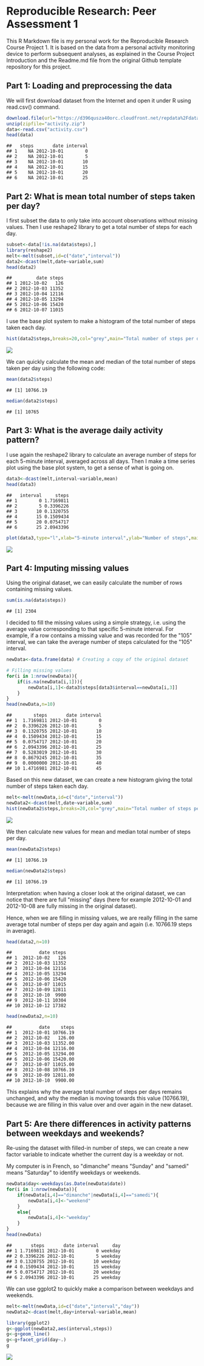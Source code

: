 # Reproducible Research: Peer Assessment 1

This R Markdown file is my personal work for the Reproducible Research Course Project 1. It is based on the data from a personal activity monitoring device to perform subsequent analyses, as explained in the Course Project Introduction and the Readme.md file from the original Github template repository for this project.


## Part 1: Loading and preprocessing the data

We will first download dataset from the Internet and open it under R using read.csv() command.


```r
download.file(url="https://d396qusza40orc.cloudfront.net/repdata%2Fdata%2Factivity.zip",destfile="activity.zip") # I am using Windows, I don't need to specify method="curl"
unzip(zipfile="activity.zip")
data<-read.csv("activity.csv")
head(data)
```

```
##   steps       date interval
## 1    NA 2012-10-01        0
## 2    NA 2012-10-01        5
## 3    NA 2012-10-01       10
## 4    NA 2012-10-01       15
## 5    NA 2012-10-01       20
## 6    NA 2012-10-01       25
```

## Part 2: What is mean total number of steps taken per day?

I first subset the data to only take into account observations without missing values. Then I use reshape2 library to get a total number of steps for each day.


```r
subset<-data[!is.na(data$steps),]
library(reshape2)
melt<-melt(subset,id=c("date","interval"))
data2<-dcast(melt,date~variable,sum)
head(data2)
```

```
##         date steps
## 1 2012-10-02   126
## 2 2012-10-03 11352
## 3 2012-10-04 12116
## 4 2012-10-05 13294
## 5 2012-10-06 15420
## 6 2012-10-07 11015
```

I use the base plot system to make a histogram of the total number of steps taken each day.


```r
hist(data2$steps,breaks=20,col="grey",main="Total number of steps per day",xlab="Steps per day",ylab="Count (Days)")
```

![](PA1_template_files/figure-html/unnamed-chunk-3-1.png) 

We can quickly calculate the mean and median of the total number of steps taken per day using the following code:


```r
mean(data2$steps)
```

```
## [1] 10766.19
```

```r
median(data2$steps)
```

```
## [1] 10765
```

## Part 3: What is the average daily activity pattern?

I use again the reshape2 library to calculate an average number of steps for each 5-minute interval, averaged across all days. Then I make a time series plot using the base plot system, to get a sense of what is going on.


```r
data3<-dcast(melt,interval~variable,mean)
head(data3)
```

```
##   interval     steps
## 1        0 1.7169811
## 2        5 0.3396226
## 3       10 0.1320755
## 4       15 0.1509434
## 5       20 0.0754717
## 6       25 2.0943396
```

```r
plot(data3,type="l",xlab="5-minute interval",ylab="Number of steps",main="Average Daily Activity Pattern")
```

![](PA1_template_files/figure-html/unnamed-chunk-5-1.png) 



## Part 4: Imputing missing values

Using the original dataset, we can easily calculate the number of rows containing missing values.


```r
sum(is.na(data$steps))
```

```
## [1] 2304
```

I decided to fill the missing values using a simple strategy, i.e. using the average value corresponding to that specific 5-minute interval. For example, if a row contains a missing value and was recorded for the "105" interval, we can take the average number of steps calculated for the "105" interval.


```r
newData<-data.frame(data) # Creating a copy of the original dataset

# Filling missing values
for(i in 1:nrow(newData)){
    if(is.na(newData[i,1])){
        newData[i,1]<-data3$steps[data3$interval==newData[i,3]]
    }
}
head(newData,n=10)
```

```
##        steps       date interval
## 1  1.7169811 2012-10-01        0
## 2  0.3396226 2012-10-01        5
## 3  0.1320755 2012-10-01       10
## 4  0.1509434 2012-10-01       15
## 5  0.0754717 2012-10-01       20
## 6  2.0943396 2012-10-01       25
## 7  0.5283019 2012-10-01       30
## 8  0.8679245 2012-10-01       35
## 9  0.0000000 2012-10-01       40
## 10 1.4716981 2012-10-01       45
```

Based on this new dataset, we can create a new histogram giving the total number of steps taken each day.


```r
melt<-melt(newData,id=c("date","interval"))
newData2<-dcast(melt,date~variable,sum)
hist(newData2$steps,breaks=20,col="grey",main="Total number of steps per day",xlab="Steps per day",ylab="Count (Days)")
```

![](PA1_template_files/figure-html/unnamed-chunk-8-1.png) 

We then calculate new values for mean and median total number of steps per day.


```r
mean(newData2$steps)
```

```
## [1] 10766.19
```

```r
median(newData2$steps)
```

```
## [1] 10766.19
```

Interpretation: when having a closer look at the original dataset, we can notice that there are full "missing" days (here for example 2012-10-01 and 2012-10-08 are fully missing in the original dataset).  

Hence, when we are filling in missing values, we are really filling in the same average total number of steps per day again and again (i.e. 10766.19 steps in average).  



```r
head(data2,n=10)
```

```
##          date steps
## 1  2012-10-02   126
## 2  2012-10-03 11352
## 3  2012-10-04 12116
## 4  2012-10-05 13294
## 5  2012-10-06 15420
## 6  2012-10-07 11015
## 7  2012-10-09 12811
## 8  2012-10-10  9900
## 9  2012-10-11 10304
## 10 2012-10-12 17382
```

```r
head(newData2,n=10)
```

```
##          date    steps
## 1  2012-10-01 10766.19
## 2  2012-10-02   126.00
## 3  2012-10-03 11352.00
## 4  2012-10-04 12116.00
## 5  2012-10-05 13294.00
## 6  2012-10-06 15420.00
## 7  2012-10-07 11015.00
## 8  2012-10-08 10766.19
## 9  2012-10-09 12811.00
## 10 2012-10-10  9900.00
```

This explains why the average total number of steps per days remains unchanged, and why the median is moving towards this value (10766.19), because we are filling in this value over and over again in the new dataset.

## Part 5: Are there differences in activity patterns between weekdays and weekends?

Re-using the dataset with filled-in number of steps, we can create a new factor variable to indicate whether the current day is a weekday or not.  

My computer is in French, so "dimanche" means "Sunday" and "samedi" means "Saturday" to identify weekdays or weekends.


```r
newData$day<-weekdays(as.Date(newData$date))
for(i in 1:nrow(newData)){
    if(newData[i,4]=="dimanche"|newData[i,4]=="samedi"){
        newData[i,4]<-"weekend"
    }
    else{
        newData[i,4]<-"weekday"
    }
}
head(newData)
```

```
##       steps       date interval     day
## 1 1.7169811 2012-10-01        0 weekday
## 2 0.3396226 2012-10-01        5 weekday
## 3 0.1320755 2012-10-01       10 weekday
## 4 0.1509434 2012-10-01       15 weekday
## 5 0.0754717 2012-10-01       20 weekday
## 6 2.0943396 2012-10-01       25 weekday
```

We can use ggplot2 to quickly make a comparison between weekdays and weekends.


```r
melt<-melt(newData,id=c("date","interval","day"))
newData2<-dcast(melt,day+interval~variable,mean)

library(ggplot2)
g<-ggplot(newData2,aes(interval,steps))
g<-g+geom_line()
g<-g+facet_grid(day~.)
g
```

![](PA1_template_files/figure-html/unnamed-chunk-12-1.png) 
